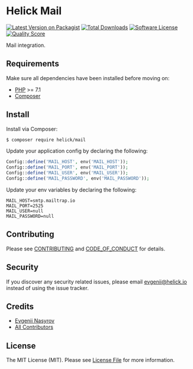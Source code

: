 # Helick Mail

[![Latest Version on Packagist][ico-version]][link-packagist]
[![Total Downloads][ico-downloads]][link-downloads]
[![Software License][ico-license]](LICENSE.md)
[![Quality Score][ico-code-quality]][link-code-quality]

Mail integration.

## Requirements

Make sure all dependencies have been installed before moving on:

* [PHP](http://php.net/manual/en/install.php) >= 7.1
* [Composer](https://getcomposer.org/download/)

## Install

Install via Composer:

``` bash
$ composer require helick/mail
```

Update your application config by declaring the following:

``` php
Config::define('MAIL_HOST', env('MAIL_HOST'));
Config::define('MAIL_PORT', env('MAIL_PORT'));
Config::define('MAIL_USER', env('MAIL_USER'));
Config::define('MAIL_PASSWORD', env('MAIL_PASSWORD'));
```

Update your env variables by declaring the following:

``` dotenv
MAIL_HOST=smtp.mailtrap.io
MAIL_PORT=2525
MAIL_USER=null
MAIL_PASSWORD=null
```

## Contributing

Please see [CONTRIBUTING](CONTRIBUTING.md) and [CODE_OF_CONDUCT](CODE_OF_CONDUCT.md) for details.

## Security

If you discover any security related issues, please email evgenii@helick.io instead of using the issue tracker.

## Credits

- [Evgenii Nasyrov][link-author]
- [All Contributors][link-contributors]

## License

The MIT License (MIT). Please see [License File](LICENSE.md) for more information.

[ico-version]: https://img.shields.io/packagist/v/helick/mail.svg?style=flat-square
[ico-license]: https://img.shields.io/badge/license-MIT-brightgreen.svg?style=flat-square
[ico-code-quality]: https://img.shields.io/scrutinizer/g/helick/mail.svg?style=flat-square
[ico-downloads]: https://img.shields.io/packagist/dt/helick/mail.svg?style=flat-square

[link-packagist]: https://packagist.org/packages/helick/mail
[link-code-quality]: https://scrutinizer-ci.com/g/helick/mail
[link-downloads]: https://packagist.org/packages/helick/mail
[link-author]: https://github.com/nasyrov
[link-contributors]: ../../contributors
